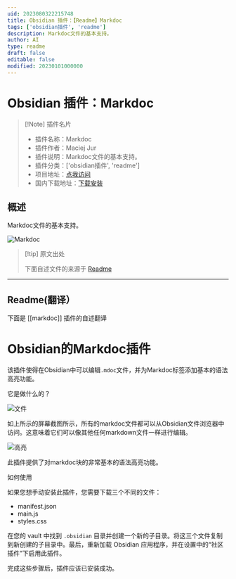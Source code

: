 ```yaml
---
uid: 2023080322215748
title: Obsidian 插件：【Readme】Markdoc
tags: ['obsidian插件', 'readme']
description: Markdoc文件的基本支持。
author: AI
type: readme
draft: false
editable: false
modified: 20230101000000
---
```


# Obsidian 插件：Markdoc

> [!Note] 插件名片
> - 插件名称：Markdoc
> - 插件作者：Maciej Jur
> - 插件说明：Markdoc文件的基本支持。
> - 插件分类：['obsidian插件', 'readme']
> - 项目地址：[点我访问](https://github.com/kamoshi/obsidian-markdoc)
> - 国内下载地址：[下载安装](https://pkmer.cn/products/plugin/pluginMarket/?markdoc)

## 概述

Markdoc文件的基本支持。

![Markdoc](https://cdn.pkmer.cn/covers/markdoc.png!pkmer)

> [!tip] 原文出处
> 
>下面自述文件的来源于 [Readme](https://ghproxy.net/https://raw.githubusercontent.com/kamoshi/obsidian-markdoc/main/README.md)
> 

---

## Readme(翻译）

下面是 [[markdoc]] 插件的自述翻译


# Obsidian的Markdoc插件

该插件使得在Obsidian中可以编辑`.mdoc`文件，并为Markdoc标签添加基本的语法高亮功能。

它是做什么的？

![文件](media/file.png)

如上所示的屏幕截图所示，所有的markdoc文件都可以从Obsidian文件浏览器中访问。这意味着它们可以像其他任何markdown文件一样进行编辑。

![高亮](media/highlight.png)

此插件提供了对markdoc块的非常基本的语法高亮功能。

如何使用

如果您想手动安装此插件，您需要下载三个不同的文件：
- manifest.json
- main.js
- styles.css

在您的 vault 中找到 `.obsidian` 目录并创建一个新的子目录。将这三个文件复制到新创建的子目录中。最后，重新加载 Obsidian 应用程序，并在设置中的“社区插件”下启用此插件。

完成这些步骤后，插件应该已安装成功。



